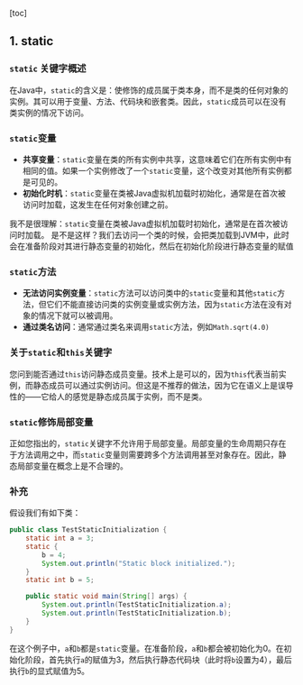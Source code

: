 [toc]



## 1. static

### `static` 关键字概述

在Java中，`static`的含义是：使修饰的成员属于类本身，而不是类的任何对象的实例。其可以用于变量、方法、代码块和嵌套类。因此，`static`成员可以在没有类实例的情况下访问。

### `static`变量

- **共享变量**：`static`变量在类的所有实例中共享，这意味着它们在所有实例中有相同的值。如果一个实例修改了一个`static`变量，这个改变对其他所有实例都是可见的。
- **初始化时机**：`static`变量在类被Java虚拟机加载时初始化，通常是在首次被访问时加载，这发生在任何对象创建之前。

我不是很理解：`static`变量在类被Java虚拟机加载时初始化，通常是在首次被访问时加载。           是不是这样？我们去访问一个类的时候，会把类加载到JVM中，此时会在准备阶段对其进行静态变量的初始化，然后在初始化阶段进行静态变量的赋值

### `static`方法

- **无法访问实例变量**：`static`方法可以访问类中的`static`变量和其他`static`方法，但它们不能直接访问类的实例变量或实例方法，因为`static`方法在没有对象的情况下就可以被调用。
- **通过类名访问**：通常通过类名来调用`static`方法，例如`Math.sqrt(4.0)`

### 关于`static`和`this`关键字

您问到能否通过`this`访问静态成员变量。技术上是可以的，因为`this`代表当前实例，而静态成员可以通过实例访问。但这是不推荐的做法，因为它在语义上是误导性的——它给人的感觉是静态成员属于实例，而不是类。

### `static`修饰局部变量

正如您指出的，`static`关键字不允许用于局部变量。局部变量的生命周期只存在于方法调用之中，而`static`变量则需要跨多个方法调用甚至对象存在。因此，静态局部变量在概念上是不合理的。





### 补充

假设我们有如下类：

```java
public class TestStaticInitialization {
    static int a = 3;
    static {
        b = 4;
        System.out.println("Static block initialized.");
    }
    static int b = 5;

    public static void main(String[] args) {
        System.out.println(TestStaticInitialization.a);
        System.out.println(TestStaticInitialization.b);
    }
}
```

在这个例子中，`a`和`b`都是`static`变量。在准备阶段，`a`和`b`都会被初始化为0。在初始化阶段，首先执行`a`的赋值为3，然后执行静态代码块（此时将`b`设置为4），最后执行`b`的显式赋值为5。



